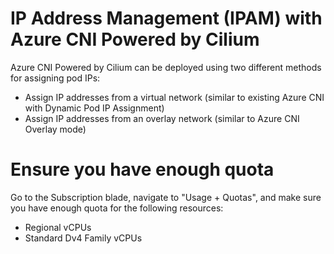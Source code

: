 # IP Address Management (IPAM) with Azure CNI Powered by Cilium
Azure CNI Powered by Cilium can be deployed using two different methods for assigning pod IPs:
- Assign IP addresses from a virtual network (similar to existing Azure CNI with Dynamic Pod IP Assignment)
- Assign IP addresses from an overlay network (similar to Azure CNI Overlay mode)

# Ensure you have enough quota
Go to the Subscription blade, navigate to "Usage + Quotas", and make sure you have enough quota for the following resources:

- Regional vCPUs
- Standard Dv4 Family vCPUs
